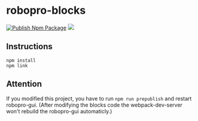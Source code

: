 # robopro-blocks

[![Publish Npm Package](https://github.com/sgologuzov/robopro-blocks/actions/workflows/publish-npm-package.yml/badge.svg)](https://github.com/sgologuzov/robopro-blocks/actions/workflows/publish-npm-package.yml) ![](https://img.shields.io/github/license/sgologuzov/robopro-blocks)

## Instructions

```
npm install
npm link
```

## Attention

If you modified this project, you have to run `npm run prepublish`  and restart robopro-gui. (After modifying the blocks code the webpack-dev-server won't rebuild the robopro-gui automaticly.)
